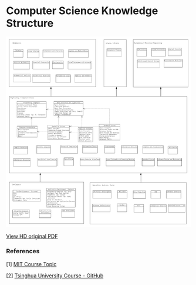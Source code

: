 # Computer Science Knowledge Structure



![](computer-science-knowledge-architecture-diagram.png)

[View HD original PDF](computer-science-knowledge-architecture-diagram.pdf)

### References

[1] [MIT Course Topic](https://ocw.mit.edu/courses/find-by-topic/#cat=engineering&subcat=computerscience)

[2] [Tsinghua University Course - GitHub](https://github.com/PKUanonym/REKCARC-TSC-UHT/blob/master/收录内容.md)